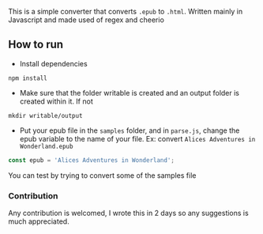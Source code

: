 This is a simple converter that converts `.epub` to `.html`. Written mainly in Javascript and made used of regex and cheerio

## How to run
- Install dependencies
```
npm install
```
- Make sure that the folder writable is created and an output folder is created within it. If not
```
mkdir writable/output
```
- Put your epub file in the `samples` folder, and in `parse.js`, change the epub variable to the name of your file. Ex: convert `Alices Adventures in Wonderland.epub`
```javascript
const epub = 'Alices Adventures in Wonderland';
```
You can test by trying to convert some of the samples file

### Contribution
Any contribution is welcomed, I wrote this in 2 days so any suggestions is much appreciated.